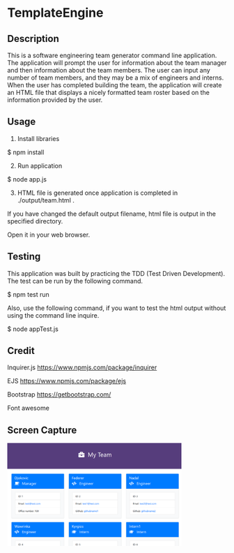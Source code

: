 # TemplateEngine

## Description 
This is a software engineering team generator command line application. The application will prompt the user for information about the team manager and then information about the team members. The user can input any number of team members, and they may be a mix of engineers and interns. When the user has completed building the team, the application will create an HTML file that displays a nicely formatted team roster based on the information provided by the user. 

## Usage

1. Install libraries 

$ npm install 

2. Run application  

$ node app.js 

3. HTML file is generated once application is completed in ./output/team.html . 

If you have changed the default output filename, html file is output in the specified directory. 

Open it in your web browser.

## Testing 

This application was built by practicing the TDD (Test Driven Development). 
The test can be run by the following command. 

$ npm test run

Also, use the following command, if you want to test the html output without using the command line inquire.

$ node appTest.js


## Credit 
Inquirer.js https://www.npmjs.com/package/inquirer

EJS https://www.npmjs.com/package/ejs

Bootstrap https://getbootstrap.com/

Font awesome 

## Screen Capture

<img src="screencapture.png" width="400px">